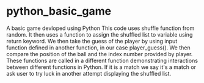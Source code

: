 # python_basic_game
A basic game devloped using Python
This code uses shuffle function from random. 
It then uses a function to assign the shuffled list to variable using return keyword. 
We then take the guess of the player by using input function defined in another function, in our case player_guess().
We then compare the position of the ball and the index number provided by player. 
These functions are called in a different function demonstrating interactions between different functions in Python. 
If it is a match we say it's a match or ask user to try luck in another attempt displaying the shuffled list.
